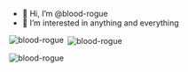 - 👋 Hi, I’m @blood-rogue
- 👀 I’m interested in anything and everything

<p><img align="left" src="https://github-readme-stats.vercel.app/api/top-langs?username=blood-rogue&show_icons=true&locale=en&layout=compact&theme=onedark" alt="blood-rogue" /></p>

<p>&nbsp;<img align="center" src="https://github-readme-stats.vercel.app/api?username=blood-rogue&show_icons=true&locale=en&theme=onedark" alt="blood-rogue" /></p>

<p><img align="center" src="https://github-readme-streak-stats.herokuapp.com/?user=blood-rogue&theme=onedark" alt="blood-rogue" /></p>
